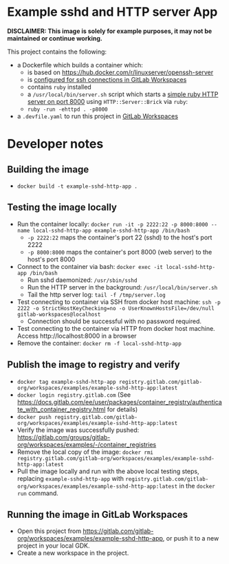 # Example sshd and HTTP server App

**DISCLAIMER: This image is solely for example purposes, it may not be maintained or continue working.**

This project contains the following:
- a Dockerfile which builds a container which:
  - is based on https://hub.docker.com/r/linuxserver/openssh-server
  - is [configured for ssh connections in GitLab Workspaces](https://docs.gitlab.com/ee/user/workspace/configuration.html#update-your-workspace-container-image)
  - contains `ruby` installed
  - a `/usr/local/bin/server.sh` script which starts a [simple ruby HTTP server on port 8000](https://gist.github.com/willurd/5720255#ruby-192) using `HTTP::Server::Brick` via `ruby`:
  - `ruby -run -ehttpd . -p8000`
- a `.devfile.yaml` to run this project in [GitLab Workspaces](https://docs.gitlab.com/ee/user/workspace/)

# Developer notes

## Building the image

- `docker build -t example-sshd-http-app .`

## Testing the image locally

- Run the container locally: `docker run -it -p 2222:22 -p 8000:8000 --name local-sshd-http-app example-sshd-http-app /bin/bash`
  - `-p 2222:22` maps the container's port 22 (sshd) to the host's port 2222
  - `-p 8000:8000` maps the container's port 8000 (web server) to the host's port 8000
- Connect to the container via bash: `docker exec -it local-sshd-http-app /bin/bash`
  - Run sshd daemonized: `/usr/sbin/sshd`
  - Run the HTTP server in the background: `/usr/local/bin/server.sh`
  - Tail the http server log: `tail -f /tmp/server.log`
- Test connecting to container via SSH from docker host machine: `ssh -p 2222 -o StrictHostKeyChecking=no -o UserKnownHostsFile=/dev/null gitlab-workspaces@localhost`
  - Connection should be successful with no password required.
- Test connecting to the container via HTTP from docker host machine. Access http://localhost:8000 in a browser 
- Remove the container: `docker rm -f local-sshd-http-app`

## Publish the image to registry and verify

- `docker tag example-sshd-http-app registry.gitlab.com/gitlab-org/workspaces/examples/example-sshd-http-app:latest`
- `docker login registry.gitlab.com` (See https://docs.gitlab.com/ee/user/packages/container_registry/authenticate_with_container_registry.html for details)
- `docker push registry.gitlab.com/gitlab-org/workspaces/examples/example-sshd-http-app:latest`
- Verify the image was successfully pushed: https://gitlab.com/groups/gitlab-org/workspaces/examples/-/container_registries
- Remove the local copy of the image: `docker rmi registry.gitlab.com/gitlab-org/workspaces/examples/example-sshd-http-app:latest`  
- Pull the image locally and run with the above local testing steps, replacing `example-sshd-http-app` with `registry.gitlab.com/gitlab-org/workspaces/examples/example-sshd-http-app:latest` in the `docker run` command.

## Running the image in GitLab Workspaces

- Open this project from https://gitlab.com/gitlab-org/workspaces/examples/example-sshd-http-app, or push it to a new project in your local GDK.
- Create a new workspace in the project.
